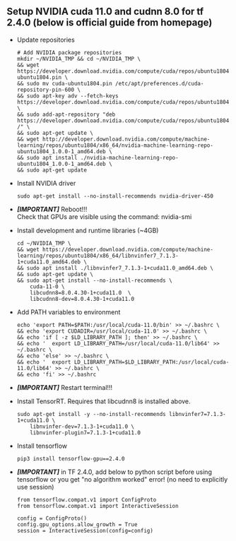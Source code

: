 ## Setup NVIDIA cuda 11.0 and cudnn 8.0 for tf 2.4.0 (below is official guide from homepage)

* Update repositories
    ```
    # Add NVIDIA package repositories
    mkdir ~/NVIDIA_TMP && cd ~/NVIDIA_TMP \
    && wget https://developer.download.nvidia.com/compute/cuda/repos/ubuntu1804/x86_64/cuda-ubuntu1804.pin \
    && sudo mv cuda-ubuntu1804.pin /etc/apt/preferences.d/cuda-repository-pin-600 \
    && sudo apt-key adv --fetch-keys https://developer.download.nvidia.com/compute/cuda/repos/ubuntu1804/x86_64/7fa2af80.pub \
    && sudo add-apt-repository "deb https://developer.download.nvidia.com/compute/cuda/repos/ubuntu1804/x86_64/ /" \
    && sudo apt-get update \
    && wget http://developer.download.nvidia.com/compute/machine-learning/repos/ubuntu1804/x86_64/nvidia-machine-learning-repo-ubuntu1804_1.0.0-1_amd64.deb \
    && sudo apt install ./nvidia-machine-learning-repo-ubuntu1804_1.0.0-1_amd64.deb \
    && sudo apt-get update
    ```

* Install NVIDIA driver
    ```
    sudo apt-get install --no-install-recommends nvidia-driver-450
    ```
* ***[IMPORTANT]*** Reboot!!!  
    Check that GPUs are visible using the command: nvidia-smi


* Install development and runtime libraries (~4GB)
    ```
    cd ~/NVIDIA_TMP \
    && wget https://developer.download.nvidia.com/compute/machine-learning/repos/ubuntu1804/x86_64/libnvinfer7_7.1.3-1+cuda11.0_amd64.deb \
    && sudo apt install ./libnvinfer7_7.1.3-1+cuda11.0_amd64.deb \
    && sudo apt-get update \
    && sudo apt-get install --no-install-recommends \
        cuda-11-0 \
        libcudnn8=8.0.4.30-1+cuda11.0  \
        libcudnn8-dev=8.0.4.30-1+cuda11.0
    ```

* Add PATH variables to environment
    ```
    echo 'export PATH=$PATH:/usr/local/cuda-11.0/bin' >> ~/.bashrc \
    && echo 'export CUDADIR=/usr/local/cuda-11.0' >> ~/.bashrc \
    && echo 'if [ -z $LD_LIBRARY_PATH ]; then' >> ~/.bashrc \
    && echo '  export LD_LIBRARY_PATH=/usr/local/cuda-11.0/lib64' >> ~/.bashrc \
    && echo 'else' >> ~/.bashrc \
    && echo '  export LD_LIBRARY_PATH=$LD_LIBRARY_PATH:/usr/local/cuda-11.0/lib64' >> ~/.bashrc \
    && echo 'fi' >> ~/.bashrc  
    ```

* ***[IMPORTANT]*** Restart terminal!!!

* Install TensorRT. Requires that libcudnn8 is installed above.
    ```
    sudo apt-get install -y --no-install-recommends libnvinfer7=7.1.3-1+cuda11.0 \
        libnvinfer-dev=7.1.3-1+cuda11.0 \
        libnvinfer-plugin7=7.1.3-1+cuda11.0
    ```

  
* Install tensorflow
    ```
    pip3 install tensorflow-gpu==2.4.0
    ```

* ***[IMPORTANT]*** in TF 2.4.0, add below to python script before using tensorflow or you get "no algorithm worked" error! (no need to explicitly use session)
    ```
    from tensorflow.compat.v1 import ConfigProto
    from tensorflow.compat.v1 import InteractiveSession

    config = ConfigProto()
    config.gpu_options.allow_growth = True
    session = InteractiveSession(config=config)
    ```
